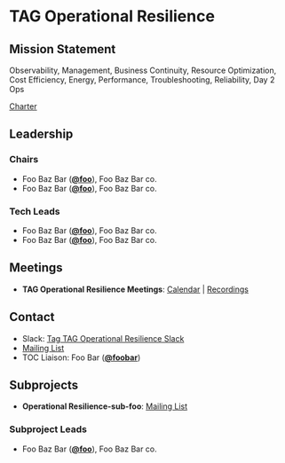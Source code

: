 # TAG Operational Resilience

## Mission Statement
Observability, Management, Business Continuity, Resource Optimization, Cost Efficiency, Energy, Performance, Troubleshooting, Reliability, Day 2 Ops


[Charter](./charter.md)

## Leadership
### Chairs
- Foo Baz Bar (**[@foo](https://github.com/foo)**), Foo Baz Bar co.
- Foo Baz Bar (**[@foo](https://github.com/foo)**), Foo Baz Bar co.
### Tech Leads
- Foo Baz Bar (**[@foo](https://github.com/foo)**), Foo Baz Bar co.
- Foo Baz Bar (**[@foo](https://github.com/foo)**), Foo Baz Bar co.

## Meetings
- **TAG Operational Resilience Meetings**: [Calendar](https://zoom-lfx.platform.linuxfoundation.org/meetings/tag-operational-resilience?view=list) | [Recordings](https://www.youtube.com/playlist?foo)

## Contact
- Slack: [Tag TAG Operational Resilience Slack](https://cloud-native.slack.com/archives/https://cloud-native.slack.com/archives/C08KGDENK34)
- [Mailing List](https://lists.cncf.io/g/cncf-tag-operational-resilience)
- TOC Liaison: Foo Bar (**[@foobar](https://github.com/foobar)**)

## Subprojects
- **Operational Resilience-sub-foo**: [Mailing List](https://lists.cncf.io/g/cncf-tag-operational-resilience)
### Subproject Leads
- Foo Baz Bar (**[@foo](https://github.com/foo)**), Foo Baz Bar co.
